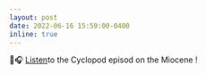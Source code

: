 ```yaml
---
layout: post
date: 2022-06-16 15:59:00-0400
inline: true
---
```


🎤🎧 [Listen](https://rss.com/podcasts/cyclopod/521228/)to the Cyclopod episod on the Miocene ! 
